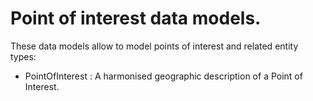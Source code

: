 # Point of interest data models. 

These data models allow to model points of interest and related entity types:

+ PointOfInterest : A harmonised geographic description of a Point of Interest.